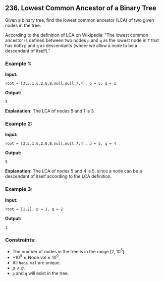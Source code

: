 ## 236. Lowest Common Ancestor of a Binary Tree

Given a binary tree, find the lowest common ancestor (LCA) of two given nodes in the tree.

According to the definition of LCA on Wikipedia: "The lowest common ancestor is defined between two nodes `p` and `q` as the lowest node in `T` that has both `p` and `q` as descendants (where we allow a node to be a descendant of itself)."

### Example 1:

**Input:**

```
root = [3,5,1,6,2,0,8,null,null,7,4], p = 5, q = 1
```

**Output:**

```
3
```

**Explanation:** The LCA of nodes 5 and 1 is 3.

### Example 2:

**Input:**

```
root = [3,5,1,6,2,0,8,null,null,7,4], p = 5, q = 4
```

**Output:**

```
5
```

**Explanation:** The LCA of nodes 5 and 4 is 5, since a node can be a descendant of itself according to the LCA definition.

### Example 3:

**Input:**

```
root = [1,2], p = 1, q = 2
```

**Output:**

```
1
```

### Constraints:

- The number of nodes in the tree is in the range $[2, 10^5]$.
- $-10^9 \leq \text{Node.val} \leq 10^9$.
- All `Node.val` are unique.
- $p \neq q$.
- `p` and `q` will exist in the tree.

```

```
